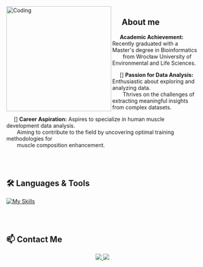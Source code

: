<link rel="stylesheet" href="https://cdn.jsdelivr.net/gh/devicons/devicon@v2.15.1/devicon.min.css">

<img src="https://github.com/JakubKaniaLift/JakubKaniaLift/assets/138041287/c90fcd8e-d3de-4886-807b-0baafcd01f99" alt="Coding" align="left" width="275">

## &nbsp;&nbsp;&nbsp;&nbsp; About me

&nbsp;&nbsp;&nbsp;&nbsp;  **Academic Achievement:** Recently graduated with a Master's degree in Bioinformatics   
&nbsp;&nbsp;&nbsp;&nbsp;&nbsp;&nbsp; from Wrocław University of Environmental and Life Sciences.

&nbsp;&nbsp;&nbsp;&nbsp; [] **Passion for Data Analysis:** Enthusiastic about exploring and analyzing data.  
&nbsp;&nbsp;&nbsp;&nbsp;&nbsp;&nbsp; Thrives on the challenges of extracting meaningful insights from complex datasets.

&nbsp;&nbsp;&nbsp;&nbsp; [] **Career Aspiration:** Aspires to specialize in human muscle development data analysis.  
&nbsp;&nbsp;&nbsp;&nbsp;&nbsp;&nbsp; Aiming to contribute to the field by uncovering optimal training methodologies for  
&nbsp;&nbsp;&nbsp;&nbsp;&nbsp;&nbsp; muscle composition enhancement.

</br>
</br>

## 🛠️ Languages & Tools

[![My Skills](https://skillicons.dev/icons?i=py,r,visualstudio,mysql,tensorflow,vim,latex,bash,anaconda&perline=4)](https://skillicons.dev)

</br>
</br>

## 📫 Contact Me

<p align="center">
  <a href="mailto:agnieszka.cieciwa@gmail.com" target="_blank">
    <img src="https://img.shields.io/badge/Email%20-%231DA1F2.svg?&style=for-the-badge&logo=Gmail&logoColor=white"/>
   </a>
   </a> 
  <a href="https://www.linkedin.com/in/aga-ci%C4%99ciwa-2730401b7/" target="_blank">
    <img src="https://img.shields.io/badge/LinkedIn%20-%237289DA.svg?&style=for-the-badge&logo=LinkedIn&logoColor=white"/>
  </a>
</p>





